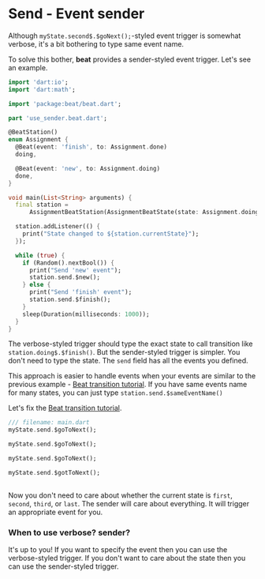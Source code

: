 # Send - Event sender

Although `myState.second$.$goNext();`-styled event trigger is somewhat verbose, it's a bit bothering to type same event name.

To solve this bother, **beat** provides a sender-styled event trigger. Let's see an example.

```dart
import 'dart:io';
import 'dart:math';

import 'package:beat/beat.dart';

part 'use_sender.beat.dart';

@BeatStation()
enum Assignment {
  @Beat(event: 'finish', to: Assignment.done)
  doing,

  @Beat(event: 'new', to: Assignment.doing)
  done,
}

void main(List<String> arguments) {
  final station =
      AssignmentBeatStation(AssignmentBeatState(state: Assignment.doing));

  station.addListener(() {
    print("State changed to ${station.currentState}");
  });

  while (true) {
    if (Random().nextBool()) {
      print("Send 'new' event");
      station.send.$new();
    } else {
      print("Send 'finish' event");
      station.send.$finish();
    }
    sleep(Duration(milliseconds: 1000));
  }
}

```

The verbose-styled trigger should type the exact state to call transition like `station.doing$.$finish()`. But the sender-styled trigger is simpler. You don't need to type the state. The `send` field has all the events you defined.&#x20;

This approach is easier to handle events when your events are similar to the previous example - [Beat transition tutorial](beat-transitions.md). If you have same events name for many states, you can just type `station.send.$sameEventName()`

Let's fix the [Beat transition tutorial](beat-transitions.md).

```dart
/// filename: main.dart
myState.send.$goToNext();

myState.send.$goToNext(); 

myState.send.$goToNext();

myState.send.$gotToNext();
    
```

Now you don't need to care about whether the current state is `first`, `second`, `third`, or `last`. The sender will care about everything. It will trigger an appropriate event for you.&#x20;

### When to use verbose? sender?

It's up to you! If you want to specify the event then you can use the verbose-styled trigger. If you don't want to care about the state then you can use the sender-styled trigger.&#x20;
